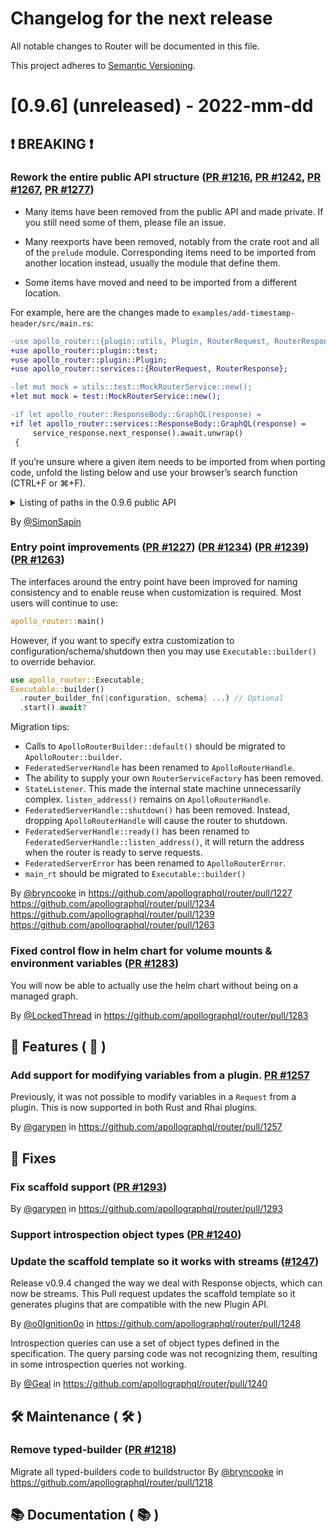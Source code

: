 # Changelog for the next release

All notable changes to Router will be documented in this file.

This project adheres to [Semantic Versioning](https://semver.org/spec/v2.0.0.html).

<!-- <THIS IS AN EXAMPLE, DO NOT REMOVE>

# [x.x.x] (unreleased) - 2022-mm-dd
> Important: X breaking changes below, indicated by **❗ BREAKING ❗**
## ❗ BREAKING ❗
## 🚀 Features
## 🐛 Fixes
## 🛠 Maintenance
## 📚 Documentation
## 🐛 Fixes

## Example section entry format

### **Headline** ([Issue #ISSUE_NUMBER](https://github.com/apollographql/router/issues/ISSUE_NUMBER))

Description! And a link to a [reference](http://url)

By [@USERNAME](https://github.com/USERNAME) in https://github.com/apollographql/router/pull/PULL_NUMBER
-->

# [0.9.6] (unreleased) - 2022-mm-dd
## ❗ BREAKING ❗

### Rework the entire public API structure ([PR #1216](https://github.com/apollographql/router/pull/1216),  [PR #1242](https://github.com/apollographql/router/pull/1242),  [PR #1267](https://github.com/apollographql/router/pull/1267),  [PR #1277](https://github.com/apollographql/router/pull/1277))

* Many items have been removed from the public API and made private.
  If you still need some of them, please file an issue.

* Many reexports have been removed, 
  notably from the crate root and all of the `prelude` module.
  Corresponding items need to be imported from another location instead,
  usually the module that define them.

* Some items have moved and need to be imported from a different location.

For example, here are the changes made to `examples/add-timestamp-header/src/main.rs`:

```diff
-use apollo_router::{plugin::utils, Plugin, RouterRequest, RouterResponse};
+use apollo_router::plugin::test;
+use apollo_router::plugin::Plugin;
+use apollo_router::services::{RouterRequest, RouterResponse};
```
```diff
-let mut mock = utils::test::MockRouterService::new();
+let mut mock = test::MockRouterService::new();
```
```diff
-if let apollo_router::ResponseBody::GraphQL(response) =
+if let apollo_router::services::ResponseBody::GraphQL(response) =
     service_response.next_response().await.unwrap()
 {
```

If you’re unsure where a given item needs to be imported from when porting code,
unfold the listing below and use your browser’s search function (CTRL+F or ⌘+F).

<details>
<summary>Listing of paths in the 0.9.6 public API</summary>
<pre>
apollo_router::ApolloRouter
apollo_router::Configuration
apollo_router::ConfigurationKind
apollo_router::Context
apollo_router::Executable
apollo_router::Request
apollo_router::Response
apollo_router::Schema
apollo_router::SchemaKind
apollo_router::ShutdownKind
apollo_router::error::CacheResolverError
apollo_router::error::Error
apollo_router::error::FetchError
apollo_router::error::JsonExtError
apollo_router::error::Location
apollo_router::error::NewErrorBuilder
apollo_router::error::ParseErrors
apollo_router::error::PlannerErrors
apollo_router::error::QueryPlannerError
apollo_router::error::SchemaError
apollo_router::error::ServiceBuildError
apollo_router::error::SpecError
apollo_router::json_ext::Object
apollo_router::json_ext::Path
apollo_router::json_ext::PathElement
apollo_router::layers::ServiceBuilderExt
apollo_router::layers::ServiceExt
apollo_router::layers::async_checkpoint::AsyncCheckpointLayer
apollo_router::layers::async_checkpoint::AsyncCheckpointService
apollo_router::layers::cache::CachingLayer
apollo_router::layers::cache::CachingService
apollo_router::layers::instrument::InstrumentLayer
apollo_router::layers::instrument::InstrumentService
apollo_router::layers::map_future_with_context::MapFutureWithContextLayer
apollo_router::layers::map_future_with_context::MapFutureWithContextService
apollo_router::layers::sync_checkpoint::CheckpointLayer
apollo_router::layers::sync_checkpoint::CheckpointService
apollo_router::main
apollo_router::mock_service
apollo_router::plugin::DynPlugin
apollo_router::plugin::Handler
apollo_router::plugin::Plugin
apollo_router::plugin::PluginFactory
apollo_router::plugin::plugins
apollo_router::plugin::register_plugin
apollo_router::plugin::serde::deserialize_header_name
apollo_router::plugin::serde::deserialize_header_value
apollo_router::plugin::serde::deserialize_option_header_name
apollo_router::plugin::serde::deserialize_option_header_value
apollo_router::plugin::serde::deserialize_regex
apollo_router::plugin::test::IntoSchema
apollo_router::plugin::test::MockExecutionService
apollo_router::plugin::test::MockQueryPlanningService
apollo_router::plugin::test::MockRouterService
apollo_router::plugin::test::MockSubgraph
apollo_router::plugin::test::MockSubgraphService
apollo_router::plugin::test::NewPluginTestHarnessBuilder
apollo_router::plugin::test::PluginTestHarness
apollo_router::plugins::csrf::CSRFConfig
apollo_router::plugins::csrf::Csrf
apollo_router::plugins::rhai::Conf
apollo_router::plugins::rhai::Rhai
apollo_router::plugins::telemetry::ROUTER_SPAN_NAME
apollo_router::plugins::telemetry::Telemetry
apollo_router::plugins::telemetry::apollo::Config
apollo_router::plugins::telemetry::config::AttributeArray
apollo_router::plugins::telemetry::config::AttributeValue
apollo_router::plugins::telemetry::config::Conf
apollo_router::plugins::telemetry::config::GenericWith
apollo_router::plugins::telemetry::config::Metrics
apollo_router::plugins::telemetry::config::MetricsCommon
apollo_router::plugins::telemetry::config::Propagation
apollo_router::plugins::telemetry::config::Sampler
apollo_router::plugins::telemetry::config::SamplerOption
apollo_router::plugins::telemetry::config::Trace
apollo_router::plugins::telemetry::config::Tracing
apollo_router::query_planner::OperationKind
apollo_router::query_planner::QueryPlan
apollo_router::query_planner::QueryPlanOptions
apollo_router::register_plugin
apollo_router::services::ErrorNewExecutionResponseBuilder
apollo_router::services::ErrorNewQueryPlannerResponseBuilder
apollo_router::services::ErrorNewRouterResponseBuilder
apollo_router::services::ErrorNewSubgraphResponseBuilder
apollo_router::services::ExecutionRequest
apollo_router::services::ExecutionResponse
apollo_router::services::ExecutionService
apollo_router::services::FakeNewExecutionRequestBuilder
apollo_router::services::FakeNewExecutionResponseBuilder
apollo_router::services::FakeNewRouterRequestBuilder
apollo_router::services::FakeNewRouterResponseBuilder
apollo_router::services::FakeNewSubgraphRequestBuilder
apollo_router::services::FakeNewSubgraphResponseBuilder
apollo_router::services::NewExecutionRequestBuilder
apollo_router::services::NewExecutionResponseBuilder
apollo_router::services::NewExecutionServiceBuilder
apollo_router::services::NewQueryPlannerRequestBuilder
apollo_router::services::NewQueryPlannerResponseBuilder
apollo_router::services::NewRouterRequestBuilder
apollo_router::services::NewRouterResponseBuilder
apollo_router::services::NewRouterServiceBuilder
apollo_router::services::NewSubgraphRequestBuilder
apollo_router::services::NewSubgraphResponseBuilder
apollo_router::services::PluggableRouterServiceBuilder
apollo_router::services::QueryPlannerContent
apollo_router::services::QueryPlannerRequest
apollo_router::services::QueryPlannerResponse
apollo_router::services::ResponseBody
apollo_router::services::RouterRequest
apollo_router::services::RouterResponse
apollo_router::services::RouterService
apollo_router::services::SubgraphRequest
apollo_router::services::SubgraphResponse
apollo_router::services::SubgraphService
apollo_router::services::http_compat::FakeNewRequestBuilder
apollo_router::services::http_compat::IntoHeaderName
apollo_router::services::http_compat::IntoHeaderValue
apollo_router::services::http_compat::NewRequestBuilder
apollo_router::services::http_compat::Request
apollo_router::services::http_compat::Response
apollo_router::subscriber::RouterSubscriber
apollo_router::subscriber::is_global_subscriber_set
apollo_router::subscriber::replace_layer
apollo_router::subscriber::set_global_subscriber
</pre>

<details>
<summary>Generated with:</summary>
<pre>
cargo +nightly rustdoc --lib -p apollo-router -- \
  -Z unstable-options --output-format json
< target/doc/apollo_router.json > target/public.txt jq -r '
    [
      .paths[] |
      select(.kind != "module" and .kind != "variant") |
      .path |
      select(.[0] == "apollo_router") |
      join("::")
    ] |
    sort |
    .[]
  '
</pre>
</details>
</details>

By [@SimonSapin](https://github.com/SimonSapin)

### Entry point improvements ([PR #1227](https://github.com/apollographql/router/pull/1227)) ([PR #1234](https://github.com/apollographql/router/pull/1234)) ([PR #1239](https://github.com/apollographql/router/pull/1239)) ([PR #1263](https://github.com/apollographql/router/pull/1263))

The interfaces around the entry point have been improved for naming consistency and to enable reuse when customization is required. 
Most users will continue to use:
```rust
apollo_router::main()  
```

However, if you want to specify extra customization to configuration/schema/shutdown then you may use `Executable::builder()` to override behavior. 

```rust
use apollo_router::Executable;
Executable::builder()
  .router_builder_fn(|configuration, schema| ...) // Optional
  .start().await?
```

Migration tips:
* Calls to `ApolloRouterBuilder::default()` should be migrated to `ApolloRouter::builder`.
* `FederatedServerHandle` has been renamed to `ApolloRouterHandle`.
* The ability to supply your own `RouterServiceFactory` has been removed.
* `StateListener`. This made the internal state machine unnecessarily complex. `listen_address()` remains on `ApolloRouterHandle`.
* `FederatedServerHandle::shutdown()` has been removed. Instead, dropping `ApolloRouterHandle` will cause the router to shutdown.
* `FederatedServerHandle::ready()` has been renamed to `FederatedServerHandle::listen_address()`, it will return the address when the router is ready to serve requests.
* `FederatedServerError` has been renamed to `ApolloRouterError`.
* `main_rt` should be migrated to `Executable::builder()`

By [@bryncooke](https://github.com/bryncooke) in https://github.com/apollographql/router/pull/1227 https://github.com/apollographql/router/pull/1234 https://github.com/apollographql/router/pull/1239 https://github.com/apollographql/router/pull/1263

### Fixed control flow in helm chart for volume mounts & environment variables ([PR #1283](https://github.com/apollographql/router/issues/1283))

You will now be able to actually use the helm chart without being on a managed graph. 

By [@LockedThread](https://github.com/LockedThread) in https://github.com/apollographql/router/pull/1283

## 🚀 Features ( :rocket: )

### Add support for modifying variables from a plugin. [PR #1257](https://github.com/apollographql/router/pull/1257)

Previously, it was not possible to modify variables in a `Request` from a plugin. This is now supported in both Rust and Rhai plugins.

By [@garypen](https://github.com/garypen) in https://github.com/apollographql/router/pull/1257

## 🐛 Fixes

### Fix scaffold support ([PR #1293](https://github.com/apollographql/router/pull/1293))

By [@garypen](https://github.com/garypen) in https://github.com/apollographql/router/pull/1293

### Support introspection object types ([PR #1240](https://github.com/apollographql/router/pull/1240))


### Update the scaffold template so it works with streams ([#1247](https://github.com/apollographql/router/issues/1247))

Release v0.9.4 changed the way we deal with Response objects, which can now be streams.
This Pull request updates the scaffold template so it generates plugins that are compatible with the new Plugin API.

By [@o0Ignition0o](https://github.com/o0Ignition0o) in https://github.com/apollographql/router/pull/1248


Introspection queries can use a set of object types defined in the specification. The query parsing code was not recognizing them,
resulting in some introspection queries not working.

By [@Geal](https://github.com/Geal) in https://github.com/apollographql/router/pull/1240

## 🛠 Maintenance ( :hammer_and_wrench: )

### Remove typed-builder ([PR #1218](https://github.com/apollographql/router/pull/1218))
Migrate all typed-builders code to buildstructor
By [@bryncooke](https://github.com/bryncooke) in https://github.com/apollographql/router/pull/1218
## 📚 Documentation ( :books: )

